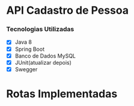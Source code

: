 # API Cadastro de Pessoa
### Tecnologias Utilizadas

- [x] Java 8
- [x] Spring Boot
- [x] Banco de Dados MySQL
- [x] JUnit(atualizar depois)
- [x] Swegger

# Rotas Implementadas
